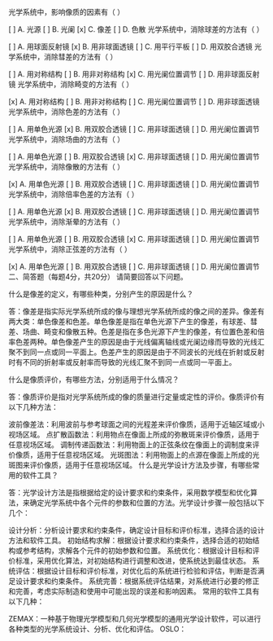 光学系统中，影响像质的因素有（ ）

[ ] A. 光源
[ ] B. 光阑
[x] C. 像差
[ ] D. 色散
光学系统中，消除球差的方法有（ ）

[ ] A. 用球面反射镜
[x] B. 用非球面透镜
[ ] C. 用平行平板
[ ] D. 用双胶合透镜
光学系统中，消除彗差的方法有（ ）

[ ] A. 用对称结构
[ ] B. 用非对称结构
[x] C. 用光阑位置调节
[ ] D. 用非球面反射镜
光学系统中，消除畸变的方法有（ ）

[x] A. 用对称结构
[ ] B. 用非对称结构
[ ] C. 用光阑位置调节
[ ] D. 用非球面透镜
光学系统中，消除色差的方法有（ ）

[ ] A. 用单色光源
[x] B. 用双胶合透镜
[ ] C. 用非球面透镜
[ ] D. 用光阑位置调节
光学系统中，消除场曲的方法有（ ）

[ ] A. 用单色光源
[ ] B. 用双胶合透镜
[x] C. 用非球面透镜
[ ] D. 用光阑位置调节
光学系统中，消除像散的方法有（ ）

[x] A. 用单色光源
[ ] B. 用双胶合透镜
[ ] C. 用非球面透镜
[ ] D. 用光阑位置调节
光学系统中，消除倍率色差的方法有（ ）

[ ] A. 用单色光源
[x] B. 用双胶合透镜
[ ] C. 用非球面透镜
[ ] D. 用光阑位置调节
光学系统中，消除渐晕的方法有（ ）

[ ] A. 用单色光源
[ ] B. 用双胶合透镜
[x] C. 用非球面透镜
[ ] D. 用光阑位置调节
光学系统中，消除正弦差的方法有（ ）

[x] A. 用单色光源
[ ] B. 用双胶合透镜
[ ] C. 用非球面透镜
[ ] D. 用光阑位置调节
二、简答题（每题4分，共20分）
请简要回答以下问题。

什么是像差的定义，有哪些种类，分别产生的原因是什么？

答：像差是指实际光学系统所成的像与理想光学系统所成的像之间的差异。像差有两大类：单色像差和色差。单色像差是指在单色光源下产生的像差，有球差、彗差、场曲、畸变和像散五种。色差是指在多色光源下产生的像差，有位置色差和倍率色差两种。单色像差产生的原因是由于光线偏离轴线或光阑边缘而导致的光线汇聚不到同一点或同一平面上。色差产生的原因是由于不同波长的光线在折射或反射时有不同的折射率或反射率而导致的光线汇聚不到同一点或同一平面上。

什么是像质评价，有哪些方法，分别适用于什么情况？

答：像质评价是指对光学系统所成的像的质量进行定量或定性的评价。像质评价有以下几种方法：

波前像差法：利用波前与参考球面之间的光程差来评价像质，适用于近轴区域或小视场区域。
点扩散函数法：利用物点在像面上所成的弥散斑来评价像质，适用于任意视场区域。
调制传递函数法：利用物面上的正弦条纹在像面上的调制度来评价像质，适用于任意视场区域。
光斑图法：利用物面上的点源在像面上所成的光斑图来评价像质，适用于任意视场区域。
什么是光学设计方法及步骤，有哪些常用的软件工具？

答：光学设计方法是指根据给定的设计要求和约束条件，采用数学模型和优化算法，来确定光学系统中各个元件的参数和位置的方法。光学设计步骤一般包括以下几个：

设计分析：分析设计要求和约束条件，确定设计目标和评价标准，选择合适的设计方法和软件工具。
初始结构求解：根据设计要求和约束条件，选择合适的初始结构或参考结构，求解各个元件的初始参数和位置。
系统优化：根据设计目标和评价标准，采用优化算法，对初始结构进行调整和改进，使系统达到最佳状态。
系统评估：根据设计目标和评价标准，对优化后的系统进行检验和评估，判断是否满足设计要求和约束条件。
系统完善：根据系统评估结果，对系统进行必要的修正和完善，考虑实际制造和使用中可能出现的误差和影响因素。
常用的软件工具有以下几种：

ZEMAX：一种基于物理光学模型和几何光学模型的通用光学设计软件，可以进行各种类型的光学系统设计、分析、优化和评估。
OSLO：